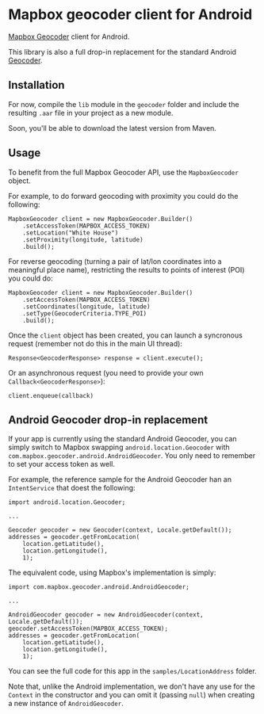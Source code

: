 # Mapbox geocoder client for Android

[Mapbox Geocoder](https://www.mapbox.com/developers/api/geocoding) client for Android.

This library is also a full drop-in replacement for the standard Android
[Geocoder](http://developer.android.com/reference/android/location/Geocoder.html).

## Installation

For now, compile the `lib` module in the `geocoder` folder and include the
resulting `.aar` file in your project as a new module.

Soon, you'll be able to download the latest version from Maven.

## Usage

To benefit from the full Mapbox Geocoder API, use the `MapboxGeocoder` object.

For example, to do forward geocoding with proximity you could do the following:

```
MapboxGeocoder client = new MapboxGeocoder.Builder()
	.setAccessToken(MAPBOX_ACCESS_TOKEN)
	.setLocation("White House")
	.setProximity(longitude, latitude)
	.build();
```

For reverse geocoding (turning a pair of lat/lon coordinates into a
meaningful place name), restricting the results to points of interest (POI)
you could do:

```
MapboxGeocoder client = new MapboxGeocoder.Builder()
	.setAccessToken(MAPBOX_ACCESS_TOKEN)
	.setCoordinates(longitude, latitude)
	.setType(GeocoderCriteria.TYPE_POI)
	.build();
```

Once the `client` object has been created, you can launch a syncronous request
(remember not do this in the main UI thread):

```
Response<GeocoderResponse> response = client.execute();
```

Or an asynchronous request (you need to provide your own `Callback<GeocoderResponse>`):

```
client.enqueue(callback)
```

## Android Geocoder drop-in replacement

If your app is currently using the standard Android Geocoder, you can simply switch to Mapbox
swapping `android.location.Geocoder` with `com.mapbox.geocoder.android.AndroidGeocoder`.
You only need to remember to set your access token as well.

For example, the reference sample for the Android Geocoder han an `IntentService` that
doest the following:

```
import android.location.Geocoder;

...

Geocoder geocoder = new Geocoder(context, Locale.getDefault());
addresses = geocoder.getFromLocation(
	location.getLatitude(),
	location.getLongitude(),
	1);
```

The equivalent code, using Mapbox's implementation is simply:

```
import com.mapbox.geocoder.android.AndroidGeocoder;

...

AndroidGeocoder geocoder = new AndroidGeocoder(context, Locale.getDefault());
geocoder.setAccessToken(MAPBOX_ACCESS_TOKEN);
addresses = geocoder.getFromLocation(
	location.getLatitude(),
	location.getLongitude(),
	1);
```

You can see the full code for this app in the `samples/LocationAddress` folder.

Note that, unlike the Android implementation, we don't have any use for the
`Context` in the constructor and you can omit it (passing `null`) when
creating a new instance of `AndroidGeocoder`.
